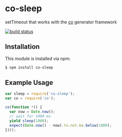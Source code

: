 # co-sleep

setTimeout that works with the [co](https://github.com/visionmedia/co)
generator framework

[![build status](https://secure.travis-ci.org/eugeneware/co-sleep.png)](http://travis-ci.org/eugeneware/co-sleep)

## Installation

This module is installed via npm:

``` bash
$ npm install co-sleep
```

## Example Usage

``` js
var sleep = require('co-sleep');
var co = require('co');

co(function *() {
  var now = Date.now();
  // wait for 1000 ms
  yield sleep(1000);
  expect(Date.now() - now).to.not.be.below(1000);
})();
```
